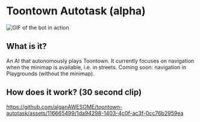 # Toontown Autotask (alpha)

![GIF of the bot in action](https://media.giphy.com/media/v1.Y2lkPTc5MGI3NjExa294NzZ6ODdvdGt2c3hlaGVoOWo2cGJxYXFkbHpocWNtOG16YnBrbiZlcD12MV9pbnRlcm5hbF9naWZfYnlfaWQmY3Q9Zw/dkCnM4rj57rnVwDcGs/giphy-downsized-large.gif)

## What is it?
An AI that autonomously plays Toontown. It currently focuses on navigation when the minimap is available, i.e. in streets.
Coming soon: navigation in Playgrounds (without the minimap).

## How does it work? (30 second clip)

https://github.com/alganAWESOME/toontown-autotask/assets/116665499/1da94298-1403-4c0f-ac3f-0cc76b2959ea
